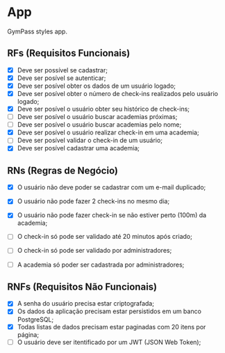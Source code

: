 # App

GymPass styles app.

## RFs (Requisitos Funcionais)

- [x] Deve ser possível se cadastrar;
- [x] Deve ser posível se autenticar;
- [x] Deve ser posível obter os dados de um usuário logado;
- [x] Deve ser posível obter o número de check-ins realizados pelo usuário logado;
- [x] Deve ser posível o usuário obter seu histórico de check-ins;
- [ ] Deve ser posível o usuário buscar academias próximas;
- [ ] Deve ser posível o usuário buscar academias pelo nome;
- [x] Deve ser posível o usuário realizar check-in em uma academia;
- [ ] Deve ser posível validar o check-in de um usuário;
- [x] Deve ser posível cadastrar uma academia;

## RNs (Regras de Negócio)

- [x] O usuário não deve poder se cadastrar com um e-mail duplicado;
- [x] O usuário não pode fazer 2 check-ins no mesmo dia;
- [x] O usuário não pode fazer check-in se não estiver perto (100m) da academia;
- [ ] O check-in só pode ser validado até 20 minutos após criado;
- [ ] O check-in só pode ser validado por administradores;
- [ ] A academia só poder ser cadastrada por administradores;


## RNFs (Requisitos Não Funcionais)

- [x] A senha do usuário precisa estar criptografada;
- [x] Os dados da aplicação precisam estar persistidos em um banco PostgreSQL;
- [x] Todas listas de dados precisam estar paginadas com 20 itens por página;
- [ ] O usuário deve ser itentificado por um JWT (JSON Web Token);